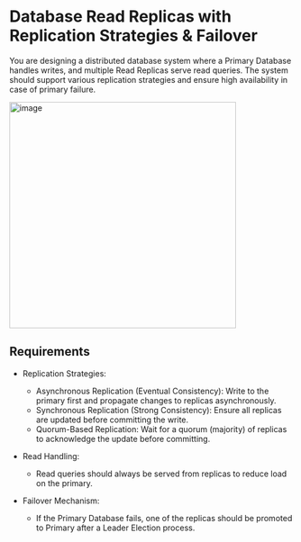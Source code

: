 # Database Read Replicas with Replication Strategies & Failover

You are designing a distributed database system where a Primary Database handles writes, and multiple Read Replicas serve read queries. The system should support various replication strategies and ensure high availability in case of primary failure.

<img width="402" alt="image" src="https://github.com/user-attachments/assets/a562ea41-1fe5-4982-bc28-a620b0b1e9b2" />


## Requirements
- Replication Strategies:
  * Asynchronous Replication (Eventual Consistency): Write to the primary first and propagate changes to replicas asynchronously.
  * Synchronous Replication (Strong Consistency): Ensure all replicas are updated before committing the write.
  * Quorum-Based Replication: Wait for a quorum (majority) of replicas to acknowledge the update before committing.

- Read Handling:
  * Read queries should always be served from replicas to reduce load on the primary.

- Failover Mechanism:
  * If the Primary Database fails, one of the replicas should be promoted to Primary after a Leader Election process.
